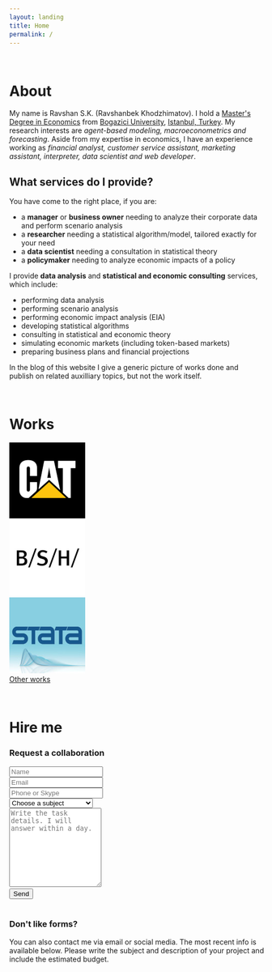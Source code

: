 ```yaml
---
layout: landing
title: Home
permalink: /
---
```


<a name="about"></a><br>
# About

My name is Ravshan S.K. (Ravshanbek Khodzhimatov). I hold a [Master's Degree in Economics](http://econ.boun.edu.tr) from [Bogazici University](http://boun.edu.tr), [Istanbul, Turkey](https://en.wikipedia.org/wiki/Istanbul). My research interests are _agent-based modeling, macroeconometrics and forecasting_. Aside from my expertise in economics, I have an experience working as _financial analyst, customer service assistant, marketing assistant, interpreter, data scientist and web developer_.  

## What services do I provide?

You have come to the right place, if you are:
- a **manager** or **business owner** needing to analyze their corporate data and perform scenario analysis
- a **researcher** needing a statistical algorithm/model, tailored exactly for your need
- a **data scientist** needing a consultation in statistical theory
- a **policymaker** needing to analyze economic impacts of a policy

I provide **data analysis** and **statistical and economic consulting** services, which include:
- performing data analysis
- performing scenario analysis
- performing economic impact analysis (EIA)
- developing statistical algorithms
- consulting in statistical and economic theory
- simulating economic markets (including token-based markets)
- preparing business plans and financial projections


In the blog of this website I give a generic picture of works done and publish on related auxilliary topics, but not the work itself. 

<a name="works"></a><br>
# Works

<div class="d-flex flex-row py-5">
  <div class="col-md">
	<img class="rounded-circle img-thumbnail" src="/assets/img/landing/caterpillar.png">
  </div>
  <div class="col-md">
	<img class="rounded-circle img-thumbnail" src="/assets/img/landing/bsh.jpg">
  </div>
  <div class="col-md">
	<img class="rounded-circle img-thumbnail" src="/assets/img/landing/stata.jpg">
  </div>
</div>

<div class="col-md-12 py-4">
	<a href="/works" class="btn btn-light btn-block">Other works<br/><i class="fas fa-angle-down fa-2x"></i></a>
</div>

<a name="hire"></a><br>
# Hire me

### Request a collaboration
<form action="https://formspree.io/rsk@ravshansk.com" method="POST">
<div class="form-row py-3">
	<input type="hidden" name="_subject" value="Job request from website" />
	<div class="col-md">
		<div>
		<input class="form-group form-control" type="text" name="name" placeholder="Name" required />
		</div>
		<div>
		<input class="form-group form-control" type="email" name="email" placeholder="Email" required />
		</div>
		<div>
		<input class="form-group form-control" type="text" name="other" placeholder="Phone or Skype" />
		</div>
	</div>
	<div class="col-md">
		<div>
		<select class="form-group form-control" name="topic">
			<option disabled selected>Choose a subject</option>
			<option>Economic Theory</option>
			<option>Statistical Theory</option>
			<option>Economic Analysis</option>
			<option>Statistical Analysis</option>
			<option>Machine Learning</option>
			<option>Computational Statistics</option>
			<option>Other</option>
		</select>
		</div>
		<div>
		<textarea name="body" rows="10" class="form-control" placeholder="Write the task details. I will answer within a day." required></textarea>
		</div>
	</div>
</div>
<button type="submit" class="form-control btn btn-info">Send</button>
</form>
<br/>

### Don't like forms?
You can also contact me via email or social media. The most recent info is available below. Please write the subject and description of your project and include the estimated budget. 

